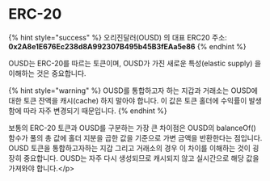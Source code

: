# ERC-20

{% hint style="success" %}
오리진달러\(OUSD\) 의 대표 ERC20 주소:  
**0x2A8e1E676Ec238d8A992307B495b45B3fEAa5e86**
{% endhint %}

OUSD는 ERC-20를 따르는 토큰이며, OUSD가 가진 새로운 특성\(elastic supply\) 을 이해하는 것은 중요합니다.

{% hint style="warning" %}
OUSD를 통합하고자 하는 지갑과 거래소는 OUSD에 대한 토큰 잔액을 캐시\(cache\) 하지 말아야 합니다. 이 값은 토큰 홀더에 수익률이 발생함에 따라 자주 변경되기 때문입니다.
{% endhint %}

보통의 ERC-20 토큰과 OUSD를 구분하는 가장 큰 차이점은 OUSD의 balanceOf\(\) 함수가 풀의 총 값에 홀더 지분을 곱한 값을 기준으로 가변 금액을 반환한다는 점입니다. OUSD 토큰을 통합하고자하는 지갑 그리고 거래소의 경우 이 차이를 이해하는 것이 굉장히 중요합니다. OUSD는 자주 다시 생성되므로 캐시되지 않고 실시간으로 해당 값을 가져와야 합니다.&lt;/p&gt;

